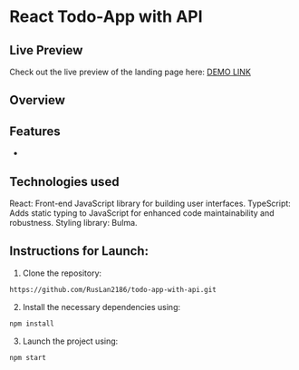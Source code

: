 # React Todo-App with API

## Live Preview

Check out the live preview of the landing page here:
 [DEMO LINK](https://ruslan2186.github.io/todo-app-with-api/)  

## Overview

## Features

- 


## Technologies used

React: Front-end JavaScript library for building user interfaces.
TypeScript: Adds static typing to JavaScript for enhanced code maintainability and robustness.
Styling library: Bulma.

## Instructions for Launch:
1. Clone the repository:

```bash
https://github.com/RusLan2186/todo-app-with-api.git
```


2. Install the necessary dependencies using:
   
```bash
npm install
```

3. Launch the project using:
   
```bash
npm start
```


